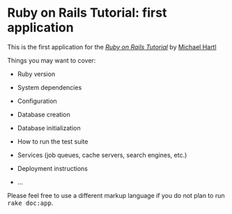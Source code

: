 # Ruby on Rails Tutorial: first application

This is the first application for the 
[*Ruby on Rails Tutorial*](http://railstutorial.org/)
by [Michael Hartl](http://michaelhartl.com/)

Things you may want to cover:

* Ruby version

* System dependencies

* Configuration

* Database creation

* Database initialization

* How to run the test suite

* Services (job queues, cache servers, search engines, etc.)

* Deployment instructions

* ...


Please feel free to use a different markup language if you do not plan to run
<tt>rake doc:app</tt>.
